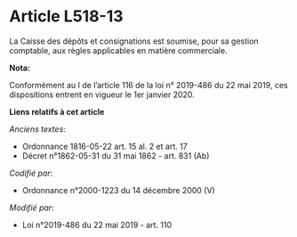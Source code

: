 # Article L518-13

La Caisse des dépôts et consignations est soumise, pour sa gestion comptable, aux règles applicables en matière commerciale.

**Nota:**

Conformément au I de l’article 116 de la loi n° 2019-486 du 22 mai 2019, ces dispositions entrent en vigueur le 1er janvier
2020.

**Liens relatifs à cet article**

_Anciens textes_:

  - Ordonnance 1816-05-22 art. 15 al. 2 et art. 17
  - Décret n°1862-05-31 du 31 mai 1862 - art. 831 (Ab)

_Codifié par_:

  - Ordonnance n°2000-1223 du 14 décembre 2000 (V)

_Modifié par_:

  - Loi n°2019-486 du 22 mai 2019 - art. 110
